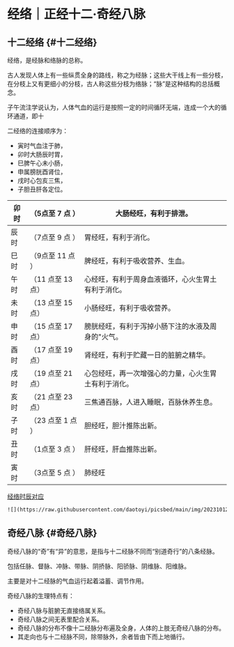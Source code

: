 # 经络｜正经十二·奇经八脉


## 十二经络 {#十二经络}

经络，是经脉和络脉的总称。

古人发现人体上有一些纵贯全身的路线，称之为经脉；这些大干线上有一些分枝，在分枝上又有更细小的分枝，古人称这些分枝为络脉；“脉”是这种结构的总括概念。

子午流注学说认为，人体气血的运行是按照一定的时间循环无端，连成一个大的循环通道，即十

二经络的连接顺序为：

-   寅时气血注于肺，
-   卯时大肠辰时胃，
-   巳脾午心未小肠，
-   申属膀胱酉肾位，
-   戌时心包亥三焦，
-   子胆丑肝各定位。

| 卯时 | （5点至 7 点 ） | 大肠经旺，有利于排泄。     |
|----|------------|-----------------|
| 辰时 | （7点至 9 点 ） | 胃经旺，有利于消化。       |
| 巳时 | （9点至 11 点 ） | 脾经旺，有利于吸收营养、生血。 |
| 午时 | （11 点至 13 点） | 心经旺，有利于周身血液循环，心火生胃土有利于消化。 |
| 未时 | （13 点至 15 点） | 小肠经旺，有利于吸收营养。 |
| 申时 | （15 点至 17 点） | 膀胱经旺，有利于泻掉小肠下注的水液及周身的"火气。 |
| 酉时 | （17 点至 19 点） | 肾经旺，有利于贮藏一日的脏腑之精华。 |
| 戌时 | （19 点至 21 点） | 心包经旺，再一次增强心的力量，心火生胃土有利于消化。 |
| 亥时 | （21 点至 23 点） | 三焦通百脉，人进入睡眠，百脉休养生息。 |
| 子时 | （23 点至 1 点 ） | 胆经旺，胆汁推陈出新。     |
| 丑时 | （1点至 3 点 ） | 肝经旺，肝血推陈出新。     |
| 寅时 | （3点至 5 点 ） | 肺经旺                     |

[经络时辰对应](https://raw.githubusercontent.com/daotoyi/picsbed/main/img/202310121904363.gif)

```html
![](https://raw.githubusercontent.com/daotoyi/picsbed/main/img/202310121904363.gif)
```


## 奇经八脉 {#奇经八脉}

奇经八脉的“奇”有“异”的意思，是指与十二经脉不同而“别道奇行”的八条经脉。

包括任脉、督脉、冲脉、带脉、阴挢脉、阳骄脉、阴维脉、阳维脉。

主要是对十二经脉的气血运行起着溢蓄、调节作用。

奇经八脉的生理特点有：

-   奇经八脉与脏腑无直接络属关系。
-   奇经八脉之间无表里配合关系。
-   奇经八脉的分布不像十二经脉分布遍及全身，人体的上肢无奇经八脉的分布。
-   其走向也与十二经脉不同，除带脉外，余者皆由下而上地循行。

